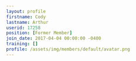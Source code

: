 ```yaml
---
layout: profile
firstname: Cody
lastname: Arthur
userid: 17258
position: [Former Member]
join_date: 2017-04-04 00:00:00 -0400
training: []
profile: /assets/img/members/default/avatar.png
---
```

